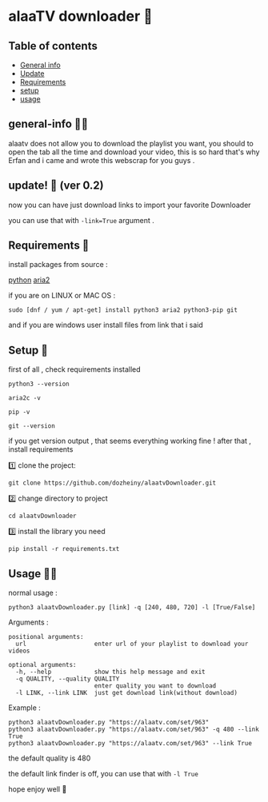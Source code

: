 # alaaTV downloader 🤩

## Table of contents
* [General info](#general-info)
* [Update](#update)
* [Requirements](#requirements)
* [setup](#setup)
* [usage](#usage)

## general-info 🐱‍🚀
alaatv does not allow you to download the playlist you want, you should to open the tab all the time and download your video, this is so hard that's why Erfan and i came and wrote this webscrap for you guys .

## update! 🐋 (ver 0.2)

now you can have just download links to import your favorite Downloader

you can use that with ```-link=True``` argument .
## Requirements 👾
install packages from source :

[python](https://python.org)
[aria2](http://aria2.github.io/)


if you are on LINUX or MAC OS :
```
sudo [dnf / yum / apt-get] install python3 aria2 python3-pip git
```
and if you are windows user install files from link that i said

## Setup 👀
first of all , check requirements installed 
```
python3 --version
```
```
aria2c -v
```
```
pip -v
```
```
git --version
```

if you get version output , that seems everything working fine !
after that , install requirements

1️⃣ clone the project:
```
git clone https://github.com/dozheiny/alaatvDownloader.git
```
2️⃣ change directory to project
```
cd alaatvDownloader
```
3️⃣ install the library you need
```
pip install -r requirements.txt
```

## Usage 🐱‍👤
normal usage :
```
python3 alaatvDownloader.py [link] -q [240, 480, 720] -l [True/False]
```

Arguments :
```
positional arguments:
  url                   enter url of your playlist to download your videos

optional arguments:
  -h, --help            show this help message and exit
  -q QUALITY, --quality QUALITY
                        enter quality you want to download
  -l LINK, --link LINK  just get download link(without download)

```

Example :
```
python3 alaatvDownloader.py "https://alaatv.com/set/963"
python3 alaatvDownloader.py "https://alaatv.com/set/963" -q 480 --link True
python3 alaatvDownloader.py "https://alaatv.com/set/963" --link True
```
the default quality is 480

the default link finder is off, you can use that with ```-l True```

hope enjoy well 🧙‍
